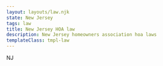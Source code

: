 ```yaml
---
layout: layouts/law.njk
state: New Jersey
tags: law
title: New Jersey HOA law
description: New Jersey homeowners association hoa laws
templateClass: tmpl-law
---
```


NJ